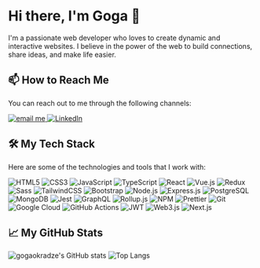 # Hi there, I'm Goga 👋

I'm a passionate web developer who loves to create dynamic and interactive websites. I believe in the power of the web to build connections, share ideas, and make life easier.

## 📫 How to Reach Me

You can reach out to me through the following channels:

<a href="mailto:g.okradze.dev@gmail.com">
    <img src="https://img.shields.io/badge/Email-D14836?style=for-the-badge&logo=gmail&logoColor=white" alt="email me" />
</a>

<a href="https://www.linkedin.com/in/goga-okradze/" target="_blank">
    <img src="https://img.shields.io/badge/LinkedIn-0077B5?style=for-the-badge&logo=linkedin&logoColor=white" alt="LinkedIn" />
</a>

## 🛠️ My Tech Stack

Here are some of the technologies and tools that I work with:

![HTML5](https://img.shields.io/badge/-HTML5-E34F26?style=flat&logo=html5&logoColor=white)
![CSS3](https://img.shields.io/badge/-CSS3-1572B6?style=flat&logo=css3)
![JavaScript](https://img.shields.io/badge/-JavaScript-F7DF1E?style=flat&logo=javascript&logoColor=black)
![TypeScript](https://img.shields.io/badge/-TypeScript-007ACC?style=flat&logo=typescript)
![React](https://img.shields.io/badge/-React-61DAFB?style=flat&logo=react&logoColor=black)
![Vue.js](https://img.shields.io/badge/-Vue.js-4FC08D?style=flat&logo=vue.js&logoColor=white)
![Redux](https://img.shields.io/badge/-Redux-764ABC?style=flat&logo=redux)
![Sass](https://img.shields.io/badge/-Sass-CC6699?style=flat&logo=sass&logoColor=white)
![TailwindCSS](https://img.shields.io/badge/-TailwindCSS-38B2AC?style=flat&logo=tailwind-css&logoColor=white)
![Bootstrap](https://img.shields.io/badge/-Bootstrap-563D7C?style=flat&logo=bootstrap)
![Node.js](https://img.shields.io/badge/-Node.js-339933?style=flat&logo=node.js&logoColor=white)
![Express.js](https://img.shields.io/badge/-Express.js-000000?style=flat&logo=express)
![PostgreSQL](https://img.shields.io/badge/-PostgreSQL-336791?style=flat&logo=postgresql)
![MongoDB](https://img.shields.io/badge/-MongoDB-47A248?style=flat&logo=mongodb&logoColor=white)
![Jest](https://img.shields.io/badge/-Jest-C21325?style=flat&logo=jest&logoColor=white)
![GraphQL](https://img.shields.io/badge/-GraphQL-E434AA?style=flat&logo=graphql)
![Rollup.js](https://img.shields.io/badge/-Rollup.js-EC4A3F?style=flat&logo=rollup.js&logoColor=white)
![NPM](https://img.shields.io/badge/-NPM-CB3837?style=flat&logo=npm)
![Prettier](https://img.shields.io/badge/-Prettier-F7B93E?style=flat&logo=prettier&logoColor=white)
![Git](https://img.shields.io/badge/-Git-F05032?style=flat&logo=git&logoColor=white)
![Google Cloud](https://img.shields.io/badge/-Google_Cloud-4285F4?style=flat&logo=google-cloud&logoColor=white)
![GitHub Actions](https://img.shields.io/badge/-GitHub_Actions-2088FF?style=flat&logo=github-actions&logoColor=white)
![JWT](https://img.shields.io/badge/-JWT-000000?style=flat&logo=json-web-tokens)
![Web3.js](https://img.shields.io/badge/-Web3.js-F16822?style=flat&logo=web3.js&logoColor=white)
![Next.js](https://img.shields.io/badge/-Next.js-000000?style=flat&logo=next.js)


## 📈 My GitHub Stats

![gogaokradze's GitHub stats](https://github-readme-stats.vercel.app/api?username=gogaokradze&show_icons=true&theme=radical)
![Top Langs](https://github-readme-stats.vercel.app/api/top-langs/?username=gogaokradze&layout=compact)

